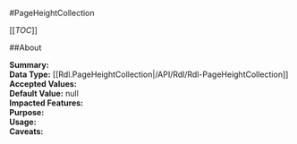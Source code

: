 #PageHeightCollection

[[_TOC_]]

##About

**Summary:**   
**Data Type:** [[Rdl.PageHeightCollection|/API/Rdl/Rdl-PageHeightCollection]]  
**Accepted Values:**   
**Default Value:** null  
**Impacted Features:**   
**Purpose:**   
**Usage:**   
**Caveats:**   

